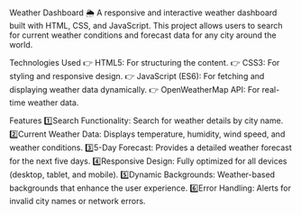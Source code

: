 Weather Dashboard
🌦️ A responsive and interactive weather dashboard built with HTML, CSS, and JavaScript. This project allows users to search for current weather conditions and forecast data for any city around the world.

Technologies Used
👉 HTML5: For structuring the content.
👉 CSS3: For styling and responsive design.
👉 JavaScript (ES6): For fetching and displaying weather data dynamically.
👉 OpenWeatherMap API: For real-time weather data.

Features
1️⃣Search Functionality: Search for weather details by city name.
2️⃣Current Weather Data: Displays temperature, humidity, wind speed, and weather conditions.
3️⃣5-Day Forecast: Provides a detailed weather forecast for the next five days.
4️⃣Responsive Design: Fully optimized for all devices (desktop, tablet, and mobile).
5️⃣Dynamic Backgrounds: Weather-based backgrounds that enhance the user experience.
6️⃣Error Handling: Alerts for invalid city names or network errors.
